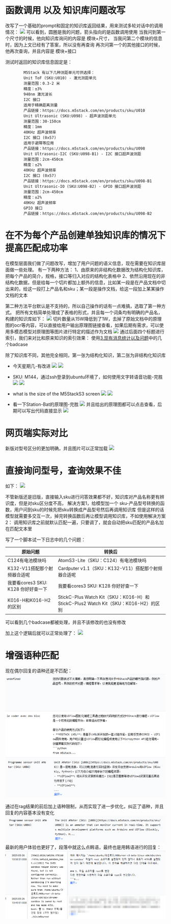# 函数调用 以及 知识库问题改写
改写了一个基础的prompt和固定的知识库返回结果，用来测试多轮对话中的调用情况：
![](../file/Pasted%20image%2020250508171626.png)
可以看到，圆圈是我的问题，箭头指向的是函数调用使用
当我问到第一个尺寸的时候，他向知识库询问的内容是 模块+尺寸，
当我问第二个模块的信息时，因为上文已经有了答案，所以没有再查询
再次问第一个的其他接口的时候，他再次查询，并且内容是 模块+接口

测试时返回的知识库信息固定是：
```
        M5Stack 有以下几种测距单元可供选择：
        Unit ToF (SKU:U010) - 激光测距单元
        测量范围：0.3-2 米
        精度：±3%
        940nm 激光波长
        I2C 接口
        适用于精确距离测量
        产品链接：https://docs.m5stack.com/en/products/sku/U010
        Unit Ultrasonic (SKU:U098) - 超声波测距单元
        测量范围：30-150cm
        精度：1mm
        40KHz 超声波频率
        I2C 接口 (0x57)
        适用于避障等应用
        产品链接：https://docs.m5stack.com/en/products/sku/U098
        Unit Ultrasonic-I2C (SKU:U098-B1) - I2C 接口超声波测距
        测量范围：2cm-450cm
        精度：±2%
        40KHz 超声波频率
        I2C 接口 (0x57)
        产品链接：https://docs.m5stack.com/en/products/sku/U098-B1
        Unit Ultrasonic-IO (SKU:U098-B2) - GPIO 接口超声波测距
        测量范围：2cm-450cm
        精度：±2%
        40KHz 超声波频率
        GPIO 接口
        产品链接：https://docs.m5stack.com/en/products/sku/U098-B2
```






# 在不为每个产品创建单独知识库的情况下提高匹配成功率
在模型层面我们做了问题改写，增加了用户问题的语义信息，现在需要在知识库层面做一些处理。
有一下两种方法：
1、由原来的非结构化数据改为结构化知识库，把每个产品的简介，规格，接口等归入对应的结构化表格中
2、依然沿用现在的非结构化数据，但是给每一个切片都加上额外的信息，比如某一段是在产品文档中切出来的，给这一段打上产品名和sku；某一段是操作文档，给这一段加上某某操作文档的文本

第二种方法平台默认是不支持的，所以自己操作的话有一点难搞，选取了第一种方式。
把所有文档简单处理成了表格的形式，并且每一个词条均有明确的产品名，构建的知识库如下：
![](../file/Pasted%20image%2020250509111744.png)
切片数量从15W降低到了1W，去掉了原始文档中的原理图的ocr等内容，可以直接给用户输出原理图链接查看，如果后期有需求，可以使用多模态模型对原理图等图片进行特定的描述作为文档
![](../file/Pasted%20image%2020250509111821.png)
通过后面四个标题进行索引，我们来对比和原来知识的索引效果：
使用[3.现有消息统计以及问题](3.现有消息统计以及问题.md)中的几个badcase

除了知识库不同，其他完全相同，第一张为结构化知识，第二张为非结构化知识库
- 今天星期几-有改进
![](../file/Pasted%20image%2020250509114022.png)
![](../file/Pasted%20image%2020250509113425.png)

- SKU: M144，通过ssh登录到ubuntu环境了，如何使用文字转语音功能-完胜
![](../file/Pasted%20image%2020250509113907.png)
![](../file/Pasted%20image%2020250509113937.png)


- what is the size of the M5StackS3 screen
![](../file/Pasted%20image%2020250509114142.png)
![](../file/Pasted%20image%2020250509114620.png)

- 看一下Station-Bat的原理图-完胜
![](../file/Pasted%20image%2020250509115733.png)
并且给出的原理图都可以点击查看，后期可以写出代码直接显示
![](../file/Pasted%20image%2020250509115813.png)




# 网页端实际对比
新版对型号区分的更加明确，并且图片可以正常加载
![](../file/Pasted%20image%2020250512122500.png)




# 直接询问型号，查询效果不佳
如下：
![](../file/Pasted%20image%2020250519170540.png)

不管新版还是旧版，直接输入sku进行问答效果都不好，知识库对产品名称更有辨识度，但是对sku区分度不高，
解决方案1，给模型加一个 sku-产品型号转换的函数，用户问到sku的时候先把sku转换成产品型号然后再调用知识库
但是这样的话模型就需要多交互一次，掉完转换函数后再让模型调用知识库，不如使用解决方案2：
调用知识库之前就默认匹配一遍，只要调了，就会自动把sku匹配的产品名加在匹配文本里

写了一个脚本试一下日志中的几个问题：

| 原始问题                       | 转换后                                                                      |
| -------------------------- | ------------------------------------------------------------------------ |
| C124有电池模块吗                 | AtomS3-Lite（SKU：C124）有电池模块吗                                              |
| K132-V11搭配那个射频器合适呢         | Cardputer v1.1（SKU：K132-V11）搭配那个射频器合适呢                                   |
| 我要看cores3 SKU: K128 你好好查一下 | 我要看cores3 SKU: K128 你好好查一下                                               |
| K016-H和K016-H2的区别          | StickC-Plus Watch Kit（SKU：K016-H）和StickC-Plus2 Watch Kit（SKU：K016-H2）的区别 |
可以看到几个badcase都被处理，并且不该修改的也没有修改

加上这个逻辑后就可以正常处理了：
![](../file/Pasted%20image%2020250519180256.png)




# 增强语种匹配
现在偶尔回复的语种还是不匹配：
![](../file/Pasted%20image%2020250526094137.png)
![](../file/Pasted%20image%2020250526094532.png)

通过在rag结果的前后加上语种限制，从而实现了进一步优化，纠正了语种，并且回复的内容基本没有变化
![](../file/Pasted%20image%2020250526095341.png)
最新的用户体验也更好了，段落中就这么点韩语，最终也是用韩语进行的回复：
![](../file/Pasted%20image%2020250526143044.png)





